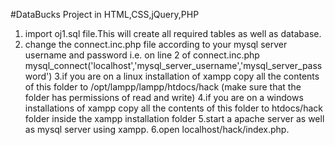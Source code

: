 #DataBucks
Project in HTML,CSS,jQuery,PHP
1. import oj1.sql file.This will create all required tables as well as database.
2. change the connect.inc.php file according to your mysql server username and password
i.e. on line 2 of connect.inc.php
     mysql_connect('localhost','mysql_server_username','mysql_server_password')
3.if you are on a linux installation of xampp
		copy all the contents of this folder to /opt/lampp/lampp/htdocs/hack
  (make sure that the folder has permissions of read and write)
4.if you are on a windows installations of xampp
		copy all the contents of this folder to htdocs/hack folder inside the xampp installation folder
5.start a apache server as well as mysql server using xampp.
6.open localhost/hack/index.php.

